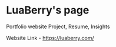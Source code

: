 # LuaBerry's page

Portfolio website
Project, Resume, Insights

Website Link - https://luaberry.com/
